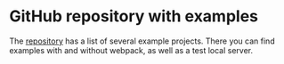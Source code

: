 # GitHub repository with examples

The [repository](https://github.com/hmpl-language/examples) has a list of several example projects. There you can find examples with and without webpack, as well as a test local server.

